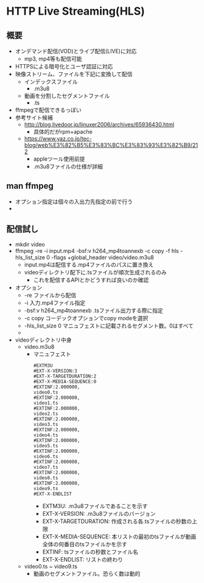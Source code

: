 # HTTP Live Streaming(HLS)

## 概要

* オンデマンド配信(VOD)とライブ配信(LIVE)に対応
  * mp3, mp4等も配信可能
* HTTPSによる暗号化とユーザ認証に対応
* 映像ストリーム、ファイルを下記に変換して配信
  * インデックスファイル
    * .m3u8
  * 動画を分割したセグメントファイル
    * .ts
* ffmpegで配信できるっぽい
* 参考サイト候補
  * http://blog.livedoor.jp/linuxer2006/archives/65936430.html
    * 具体的だがrpm+apache
  * https://www.yaz.co.jp/tec-blog/web%E3%82%B5%E3%83%BC%E3%83%93%E3%82%B9/212
    * appleツール使用前提
    * .m3u8ファイルの仕様が詳細

## man ffmpeg

* オプション指定は個々の入出力先指定の前で行う
* 

## 配信試し

* mkdir video
* ffmpeg -re -i input.mp4 -bsf:v h264_mp4toannexb -c copy -f hls -hls_list_size 0 -flags +global_header video/video.m3u8
  * input.mp4は配信する.mp4ファイルのパスに置き換え
  * videoディレクトリ配下に.tsファイルが順次生成されるのみ
    * これを配信するAPIとかどうすれば良いのか確認
* オプション
  * -re ファイルから配信
  * -i 入力.mp4ファイル指定
  * -bsf:v h264_mp4toannexb .tsファイル出力する際に指定
  * -c copy コーデックオプションでcopy modeを選択
  * -hls_list_size 0 マニュフェストに記載されるセグメント数。0はすべて
  * 
* videoディレクトリ中身
  * video.m3u8
    * マニュフェスト
      ```
      #EXTM3U
      #EXT-X-VERSION:3
      #EXT-X-TARGETDURATION:2
      #EXT-X-MEDIA-SEQUENCE:0
      #EXTINF:2.000000,
      video0.ts
      #EXTINF:2.000000,
      video1.ts
      #EXTINF:2.000000,
      video2.ts
      #EXTINF:2.000000,
      video3.ts
      #EXTINF:2.000000,
      video4.ts
      #EXTINF:2.000000,
      video5.ts
      #EXTINF:2.000000,
      video6.ts
      #EXTINF:2.000000,
      video7.ts
      #EXTINF:2.000000,
      video8.ts
      #EXTINF:2.000000,
      video9.ts
      #EXT-X-ENDLIST
      ```
      * EXTM3U: .m3u8ファイルであることを示す
      * EXT-X-VERSION: .m3u8ファイルのバージョン
      * EXT-X-TARGETDURATION: 作成される各.tsファイルの秒数の上限
      * EXT-X-MEDIA-SEQUENCE: 本リストの最初のtsファイルが動画全体の何番目のtsファイルかを示す
      * EXTINF: tsファイルの秒数とファイル名
      * EXT-X-ENDLIST: リストの終わり
  * video0.ts ~ video9.ts
    * 動画のセグメントファイル。恐らく数は動的
    
